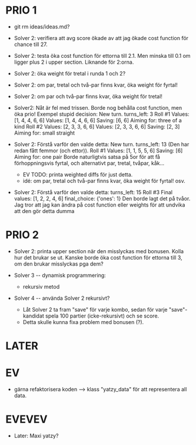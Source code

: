 # PRIO 1
- git rm ideas/ideas.md?
- Solver 2: verifiera att avg score ökade av att jag ökade cost function för chance till 27.
- Solver 2: testa öka cost function för ettorna till 2.1. Men minska till 0.1 om ligger plus 2 i upper section. Liknande för 2:orna. 
- Solver 2: öka weight för tretal i runda 1 och 2?
- Solver 2: om par, tretal och två-par finns kvar, öka weight för fyrtal!
- Solver 2: om par och två-par finns kvar, öka weight för tretal!

- Solver2: Nåt är fel med trissen. Borde nog behålla cost function, men öka prio! Exempel stupid decision:
 New turn. turns_left: 3
 Roll #1
Values: [1, 4, 4, 6, 6]
Values: [1, 4, 4, 6, 6]
Saving: [6, 6]
Aiming for: three of a kind
 Roll #2
Values: [2, 3, 3, 6, 6]
Values: [2, 3, 3, 6, 6]
Saving: [2, 3]
Aiming for: small straight

- Solver 2: Förstå varför den valde detta:
 New turn. turns_left: 13
    (Den har redan fått femmor (och ettor)).
 Roll #1
Values: [1, 1, 5, 5, 6]
Saving: [6]
Aiming for: one pair
Borde naturligtvis satsa på 5or för att få förhoppningsvis fyrtal, och alternativt par, tretal, tvåpar, kåk...
    - EV TODO: printa weighted diffs för just detta.
    - idé: om par, tretal och två-par finns kvar, öka weight för fyrtal! osv.

- Solver 2: Förstå varför den valde detta:
turns_left: 15
 Roll #3
Final values: [1, 2, 2, 4, 6]
final_choice: {'ones': 1}
Den borde lagt det på tvåor.
Jag tror att jag kan ändra på cost function eller weights för att undvika att den gör detta dumma

# PRIO 2
- Solver 2: printa upper section när den misslyckas med bonusen. Kolla hur det brukar se ut. Kanske borde öka cost function för ettorna till 3, om den brukar misslyckas pga dem?

- Solver 3 -- dynamisk programmering:
    - rekursiv metod

- Solver 4 -- använda Solver 2 rekursivt?
    - Låt Solver 2 ta fram "save" för varje kombo, sedan för varje "save"-kandidat spela 100 partier (icke-rekursivt) och se score.
    - Detta skulle kunna fixa problem med bonusen (?).




# LATER



# EV
- gärna refaktorisera koden --> klass "yatzy_data" för att representera all data.




# EVEVEV
- Later: Maxi yatzy?

